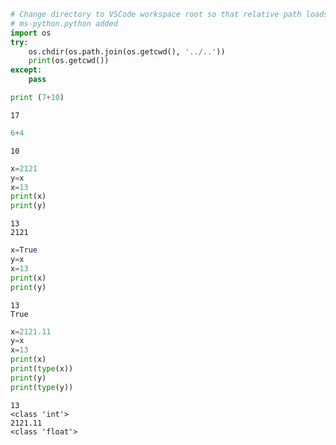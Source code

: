 

```python
# Change directory to VSCode workspace root so that relative path loads work correctly. Turn this addition off with the DataScience.changeDirOnImportExport setting
# ms-python.python added
import os
try:
	os.chdir(os.path.join(os.getcwd(), '../..'))
	print(os.getcwd())
except:
	pass

```


```python
print (7+10)

```

    17



```python
6+4
```




    10




```python
x=2121
y=x
x=13
print(x)
print(y)
```

    13
    2121



```python
x=True
y=x
x=13
print(x)
print(y)
```

    13
    True



```python
x=2121.11
y=x
x=13
print(x)
print(type(x))
print(y)
print(type(y))
```

    13
    <class 'int'>
    2121.11
    <class 'float'>

